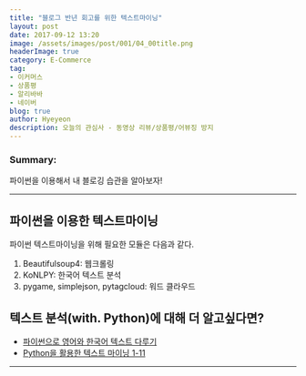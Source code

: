 ```yaml
---
title: "블로그 반년 회고를 위한 텍스트마이닝"
layout: post
date: 2017-09-12 13:20
image: /assets/images/post/001/04_00title.png
headerImage: true
category: E-Commerce
tag:
- 이커머스
- 상품평
- 알리바바
- 네이버
blog: true
author: Hyeyeon
description: 오늘의 관심사 - 동영상 리뷰/상품평/어뷰징 방지
---
```


### Summary:

파이썬을 이용해서 내 블로깅 습관을 알아보자!

---

##

## 파이썬을 이용한 텍스트마이닝

파이썬 텍스트마이닝을 위해 필요한 모듈은 다음과 같다.

1. Beautifulsoup4: 웹크롤링
2. KoNLPY: 한국어 텍스트 분석
3. pygame, simplejson, pytagcloud: 워드 클라우드

## 텍스트 분석(with. Python)에 대해 더 알고싶다면?

* [파이썬으로 영어와 한국어 텍스트 다루기](https://www.lucypark.kr/courses/2015-dm/text-mining.html)
* [Python을 활용한 텍스트 마이닝 1-11](http://www.lifebloom.biz/2017/07/04/python%EC%9D%84-%ED%99%9C%EC%9A%A9%ED%95%9C-%ED%85%8D%EC%8A%A4%ED%8A%B8-%EB%A7%88%EC%9D%B4%EB%8B%9D-1-%EB%AA%A8%EB%93%88%EC%84%A4%EC%B9%98/)




---
